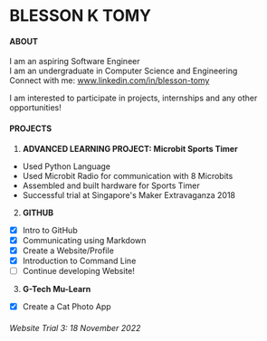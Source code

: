 # BLESSON K TOMY

#### ABOUT
I am an aspiring Software Engineer   
I am an undergraduate in Computer Science and Engineering  
Connect with me: www.linkedin.com/in/blesson-tomy

I am interested to participate in projects, internships and any other opportunities!

#### PROJECTS
1) **ADVANCED LEARNING PROJECT: Microbit Sports Timer**    
* Used Python Language   
* Used Microbit Radio for communication with 8 Microbits   
* Assembled and built hardware for Sports Timer   
* Successful trial at Singapore's Maker Extravaganza 2018

2) **GITHUB**   
- [X] Intro to GitHub  
- [X] Communicating using Markdown   
- [X] Create a Website/Profile   
- [X] Introduction to Command Line   
- [ ] Continue developing Website!   

3) **G-Tech Mu-Learn**
- [X] Create a Cat Photo App 







###### Website Trial 3: 18 November 2022    



